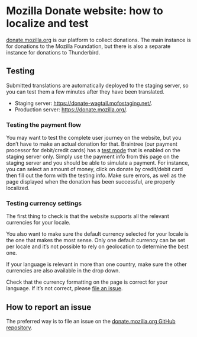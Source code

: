 # Mozilla Donate website: how to localize and test

[donate.mozilla.org](https://donate.mozilla.org) is our platform to collect donations. The main instance is for donations to the Mozilla Foundation, but there is also a separate instance for donations to Thunderbird.

## Testing

Submitted translations are automatically deployed to the staging server, so you can test them a few minutes after they have been translated.

* Staging server: https://donate-wagtail.mofostaging.net/​.
* Production server: https://donate.mozilla.org/.

### Testing the payment flow

You may want to test the complete user journey on the website, but you don’t have to make an actual donation for that. Braintree (our payment processor for debit/credit cards) has a [test mode](https://developers.braintreepayments.com/guides/credit-cards/testing-go-live/python#valid-card-numbers) that is enabled on the staging server only. Simply use the payment info from this page on the staging server and you should be able to simulate a payment. For instance, you can select an amount of money, click on donate by credit/debit card then fill out the form with the testing info. Make sure errors, as well as the page displayed when the donation has been successful, are properly localized.

### Testing currency settings

The first thing to check is that the website supports all the relevant currencies for your locale.

You also want to make sure the default currency selected for your locale is the one that makes the most sense. Only one default currency can be set per locale and it’s not possible to rely on geolocation to determine the best one.

If your language is relevant in more than one country, make sure the other currencies are also available in the drop down.

Check that the currency formatting on the page is correct for your language. If it’s not correct, please [file an issue](#how-to-report-an-issue).

## How to report an issue

The preferred way is to file an issue on the [donate.mozilla.org GitHub repository](https://github.com/mozilla/donate-wagtail/issues/new).
